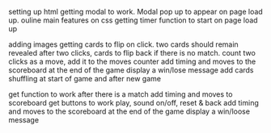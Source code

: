 setting up html
getting modal to work. Modal pop up to appear on page load up.
ouline main features on css
getting timer function to start on page load up

adding images 
getting cards to flip on click. two cards should remain revealed after two clicks, cards to flip back if there is no match.
count two clicks as a move, add it to the moves counter
add timing and moves to the scoreboard at the end of the game
display a win/lose message
add cards shuffling at start of game and after new game

get function to work after there is a match
add timing and moves to scoreboard
get buttons to work play, sound on/off, reset & back
add timing and moves to the scoreboard at the end of the game
display a win/loose message